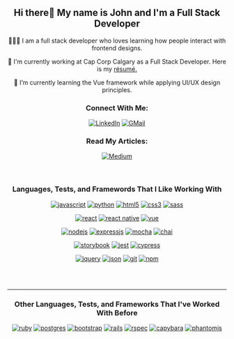 <h2 align="center">Hi there👋 My name is John and I'm a Full Stack Developer</h2>

<div align="center">
    <p>👨🏻‍💻 I am a full stack developer who loves learning how people interact with frontend designs.</p>
    <p>💼 I'm currently working at Cap Corp Calgary as a Full Stack Developer. Here is my <a href="https://resume.creddle.io/resume/89sepdxunfs">résumé.</a></p>
<!--     <p>🔭 I’m currently working on <a href="https://github.com/JohnLowie4/aphnetworks-front-end-clone">APH Networks front-end clone</a> using React.</p> -->
    <p>🔭 I’m currently learning the Vue framework while applying UI/UX design principles.</p>
</div>

<h3 align="center">Connect With Me:</h3>

<div align="center">
    <a href="https://www.linkedin.com/in/jzlowie"><img alt="LinkedIn" src="https://img.shields.io/badge/linkedin-%230077B5.svg?&style=for-the-badge&logo=linkedin&logoColor=white" /></a>
    <a href="mailto:jzlowie@gmail.com"><img alt="GMail" src="https://img.shields.io/badge/gmail-%23ffffff.svg?&style=for-the-badge&logo=gmail&logoColor=red"/></a>
</div>

<div align="center">
    <h3>Read My Articles:</h3>
    <a href="https://jzlowie.medium.com"><img alt="Medium" src="https://img.shields.io/badge/medium-%2312100E.svg?&style=for-the-badge&logo=medium&logoColor=white"/></a>
</div>

<br>
<br>


<h3 align="center">Languages, Tests, and Framewords That I Like Working With</h3>

<p align="center">
    <a href="https://www.javascript.com"><img alt="javascript" src="https://img.shields.io/badge/javascript-%23dbcc1f.svg?&style=for-the-badge&logo=javascript&logoColor=black" /></a>
    <a href="https://www.python.org"><img alt="python" src="https://img.shields.io/badge/python-%23ffe100.svg?&style=for-the-badge&logo=python" /></a>
<!--     <a href="https://www.ruby-lang.org/en/"><img alt="ruby" src="https://img.shields.io/badge/ruby-%23ff0000.svg?&style=for-the-badge&logo=ruby&logoColor=white" /></a> -->
<!--     <a href="https://www.postgresql.org"><img alt="postgres" src="https://img.shields.io/badge/postgres-%23316192.svg?&style=for-the-badge&logo=postgresql&logoColor=white" /></a> -->
    <a href="https://developer.mozilla.org/en-US/docs/Glossary/HTML"><img alt="html5" src="https://img.shields.io/badge/html5-%23ff5e00.svg?&style=for-the-badge&logo=html5&logoColor=white" /></a>
    <a href="https://developer.mozilla.org/en-US/docs/Web/CSS"><img alt="css3" src="https://img.shields.io/badge/css3-%230059ff.svg?&style=for-the-badge&logo=css3&logoColor=white" /></a>
    <a href="https://sass-lang.com"><img alt="sass" src="https://img.shields.io/badge/sass-%23f5fbfc.svg?&style=for-the-badge&logo=sass&logoColor=pink" /></a>
</p>
<p align="center">
    <a href="https://reactjs.org"><img alt="react" src="https://img.shields.io/badge/react%20-%2320232a.svg?&style=for-the-badge&logo=react&logoColor=%2361DAFB" /></a>
    <a href="https://reactnative.dev"><img alt="react native" src="https://img.shields.io/badge/react%20native%20-%2320232a.svg?&style=for-the-badge&logo=react&logoColor=%2361DAFB" /></a>
    <a href="https://vuejs.org/"><img alt="vue" src="https://img.shields.io/badge/vue%20-%23ffffff.svg?&style=for-the-badge&logo=vue.js&logoColor=%234ab567" /></a>
<!--     <a href="https://getbootstrap.com"><img alt="bootstrap" src="https://img.shields.io/badge/bootstrap%20-%238925fa.svg?&style=for-the-badge&logo=bootstrap&logoColor=white" /></a> -->
<!--     <a href="https://rubyonrails.org"><img alt="rails" src="https://img.shields.io/badge/rails%20-%23fafafa.svg?&style=for-the-badge&logo=rubyonrails&logoColor=red" /></a> -->
</p>
<p align="center">
    <a href="https://nodejs.org/en/"><img alt="nodejs" src="https://img.shields.io/badge/node.js%20-%2343853D.svg?&style=for-the-badge&logo=node.js&logoColor=white" /></a>
    <a href="http://expressjs.com"><img alt="expressjs" src="https://img.shields.io/badge/express.js%20-%23ffffff.svg?&style=for-the-badge&logo=express&logoColor=black" /></a>
    <a href="https://mochajs.org"><img alt="mocha" src="https://img.shields.io/badge/mocha%20-%238c7565.svg?&style=for-the-badge&logo=mocha&logoColor=white" /></a>
    <a href="https://www.chaijs.com"><img alt="chai" src="https://img.shields.io/badge/chai%20-%23e3dab3.svg?&style=for-the-badge&logo=chai&logoColor=red" /></a>
</p>
<p align="center">
    <a href="https://storybook.js.org"><img alt="storybook" src="https://img.shields.io/badge/storybook%20-%23ffffff.svg?&style=for-the-badge&logo=storybook&logoColor=%23fc60b3" /></a>
    <a href="https://jestjs.io"><img alt="jest" src="https://img.shields.io/badge/jest%20-%238c6264.svg?&style=for-the-badge&logo=jest&logoColor=white" /></a>
    <a href="https://www.cypress.io"><img alt="cypress" src="https://img.shields.io/badge/cypress%20-%232e2e2e.svg?&style=for-the-badge&logo=cypress&logoColor=white" /></a>
<!--     <a href="https://rspec.info"><img alt="rspec" src="https://img.shields.io/badge/rspec%20-%23f0ede4.svg?&style=for-the-badge&logo=rspec&logoColor=red" /></a> -->
<!--     <a href="https://git-scm.com"><img alt="capybara" src="https://img.shields.io/badge/capybara%20-%2341135e.svg?&style=for-the-badge&logo=capybara&logoColor=white" /></a> -->
<!--     <a href="https://phantomjs.org"><img alt="phantomjs" src="https://img.shields.io/badge/phantomjs%20-%232cd1f2.svg?&style=for-the-badge&logo=phantomjs&logoColor=black" /></a> -->
</p>
<p align="center">
    <a href="https://jquery.com"><img alt="jquery" src="https://img.shields.io/badge/jquery%20-%23fafafa.svg?&style=for-the-badge&logo=jquery&logoColor=%23316192" /></a>
    <a href="https://www.json.org/json-en.html"><img alt="json" src="https://img.shields.io/badge/json%20-%23faf8dc.svg?&style=for-the-badge&logo=json&logoColor=black" /></a>
    <a href="https://git-scm.com"><img alt="git" src="https://img.shields.io/badge/git%20-%23ff5d17.svg?&style=for-the-badge&logo=git&logoColor=white" /></a>
    <a href="https://www.npmjs.com"><img alt="npm" src="https://img.shields.io/badge/npm%20-%23ff0000.svg?&style=for-the-badge&logo=npm&logoColor=white" /></a>
</p>
<br>
<br>

---
<h3 align="center"> Other Languages, Tests, and Frameworks That I've Worked With Before</h3>

<p align="center">
        <a href="https://www.ruby-lang.org/en/"><img alt="ruby" src="https://img.shields.io/badge/ruby-%23ff0000.svg?&style=for-the-badge&logo=ruby&logoColor=white" /></a>
    <a href="https://www.postgresql.org"><img alt="postgres" src="https://img.shields.io/badge/postgres-%23316192.svg?&style=for-the-badge&logo=postgresql&logoColor=white" /></a>
        <a href="https://getbootstrap.com"><img alt="bootstrap" src="https://img.shields.io/badge/bootstrap%20-%238925fa.svg?&style=for-the-badge&logo=bootstrap&logoColor=white" /></a>
    <a href="https://rubyonrails.org"><img alt="rails" src="https://img.shields.io/badge/rails%20-%23fafafa.svg?&style=for-the-badge&logo=rubyonrails&logoColor=red" /></a>
        <a href="https://rspec.info"><img alt="rspec" src="https://img.shields.io/badge/rspec%20-%23f0ede4.svg?&style=for-the-badge&logo=rspec&logoColor=red" /></a>
    <a href="https://git-scm.com"><img alt="capybara" src="https://img.shields.io/badge/capybara%20-%2341135e.svg?&style=for-the-badge&logo=capybara&logoColor=white" /></a>
    <a href="https://phantomjs.org"><img alt="phantomjs" src="https://img.shields.io/badge/phantomjs%20-%232cd1f2.svg?&style=for-the-badge&logo=phantomjs&logoColor=black" /></a>
</p>
